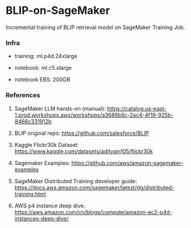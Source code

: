 # BLIP-on-SageMaker

Incremental training of BLIP retrieval model on SageMaker Training Job.

### Infra

- training: ml.p4d.24xlarge

- notebook: ml.c5.xlarge

- notebook EBS: 200GB


### References
1. SageMaker LLM hands-on (manual): https://catalog.us-east-1.prod.workshops.aws/workshops/a3686b6c-2ac4-4f19-925b-8466c331912b

2. BLIP original repo: https://github.com/salesforce/BLIP

3. Kaggle Flickr30k Dataset: https://www.kaggle.com/datasets/adityajn105/flickr30k

4. Sagemaker Examples: https://github.com/aws/amazon-sagemaker-examples

5. SageMaker Distributed Training developer guide: https://docs.aws.amazon.com/sagemaker/latest/dg/distributed-training.html

6. AWS p4 instance deep dive: https://aws.amazon.com/cn/blogs/compute/amazon-ec2-p4d-instances-deep-dive/
